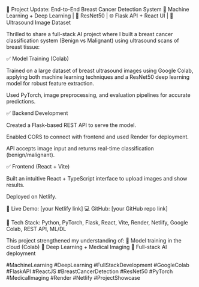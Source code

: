 🚀 Project Update: End-to-End Breast Cancer Detection System
🔬 Machine Learning + Deep Learning | 🧠 ResNet50 | 🌐 Flask API + React UI | 🏥 Ultrasound Image Dataset

Thrilled to share a full-stack AI project where I built a breast cancer classification system (Benign vs Malignant) using ultrasound scans of breast tissue:

✅ Model Training (Colab)

Trained on a large dataset of breast ultrasound images using Google Colab, applying both machine learning techniques and a ResNet50 deep learning model for robust feature extraction.

Used PyTorch, image preprocessing, and evaluation pipelines for accurate predictions.

✅ Backend Development

Created a Flask-based REST API to serve the model.

Enabled CORS to connect with frontend and used Render for deployment.

API accepts image input and returns real-time classification (benign/malignant).

✅ Frontend (React + Vite)

Built an intuitive React + TypeScript interface to upload images and show results.

Deployed on Netlify.

🔗 Live Demo: [your Netlify link]
💻 GitHub: [your GitHub repo link]

📌 Tech Stack: Python, PyTorch, Flask, React, Vite, Render, Netlify, Google Colab, REST API, ML/DL

This project strengthened my understanding of:
🔹 Model training in the cloud (Colab)
🔹 Deep Learning + Medical Imaging
🔹 Full-stack AI deployment

#MachineLearning #DeepLearning #FullStackDevelopment #GoogleColab #FlaskAPI #ReactJS #BreastCancerDetection #ResNet50 #PyTorch #MedicalImaging #Render #Netlify #ProjectShowcase

